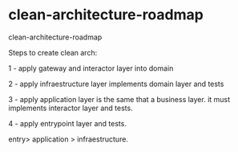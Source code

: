 # clean-architecture-roadmap
clean-architecture-roadmap

Steps to create clean arch:

1 - apply gateway and interactor layer into domain

2 - apply infraestructure layer implements domain layer and tests

3 - apply application layer is the same that a business layer. it must implements interactor layer and tests.

4 - apply entrypoint layer and tests.

entry> application > infraestructure.
